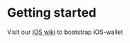 # Getting started

Visit our [iOS wiki](https://gitlab.com/setel/apps/ios-wallet/-/wikis/home) to bootstrap iOS-wallet

